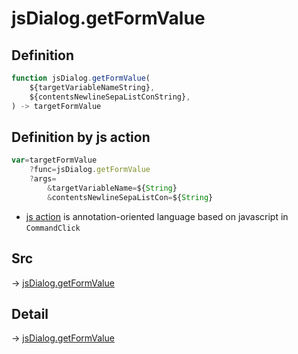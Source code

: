 # jsDialog.getFormValue

## Definition

```js.js
function jsDialog.getFormValue(
	${targetVariableNameString},
	${contentsNewlineSepaListConString},
) -> targetFormValue
```


## Definition by js action

```js.js
var=targetFormValue
	?func=jsDialog.getFormValue
	?args=
		&targetVariableName=${String}
		&contentsNewlineSepaListCon=${String}
```

- [js action](#) is annotation-oriented language based on javascript in `CommandClick`



## Src

-> [jsDialog.getFormValue](https://github.com/puutaro/CommandClick/blob/master/app/src/main/java/com/puutaro/commandclick/fragment_lib/terminal_fragment/js_interface/dialog/JsDialog.kt#L179)

## Detail

-> [jsDialog.getFormValue](https://github.com/puutaro/CommandClick/blob/master/md/developer/js_interface/details/dialog/JsDialog/getFormValue.md)

